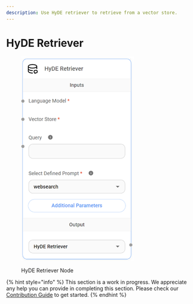 ```yaml
---
description: Use HyDE retriever to retrieve from a vector store.
---
```


# HyDE Retriever

<figure><img src="../../../.gitbook/assets/image (143).png" alt="" width="302"><figcaption><p>HyDE Retriever Node</p></figcaption></figure>

{% hint style="info" %}
This section is a work in progress. We appreciate any help you can provide in completing this section. Please check our [Contribution Guide](../../../CONTRIBUTING.md) to get started.
{% endhint %}
